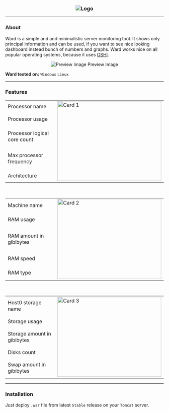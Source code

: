 <h3 align = "center">
    <img src = "https://steamuserimages-a.akamaihd.net/ugc/1012690662470353073/FC58F696881C05DF43E3D45E707E2A35E9176E91/" alt = "Logo" />
</h3>

---

### About

Ward is a simple and and minimalistic server monitoring tool. 
It shows only principal information and can be used, if you want to see nice looking dashboard instead bunch of numbers and graphs.
Ward works nice on all popular operating systems, because it uses [OSHI](https://github.com/oshi/oshi).

<p align = "center">
    <img src = "https://steamuserimages-a.akamaihd.net/ugc/1021700505300814148/E9FD3820605C945DA9C14E5FB6E189D7D36ABA77/" alt = "Preview Image" />
    <h7 align = "center">Preview Image</h7>
</p>

**Ward tested on:** `Windows` `Linux`

---

### Features

<table>
    <tr>
        <td width = "560">Processor name</td>
        <td rowspan ="5">
            <img src = "https://steamuserimages-a.akamaihd.net/ugc/1021700505300885710/ECF3044C71DEBE87D06E7017E61D6ABA9735CEF8/" alt = "Card 1" width = "330" height = "254" />
        </td>
    </tr>
    <tr>
        <td>Processor usage</td>
    </tr>
    <tr>
        <td>Processor logical core count</td>
    </tr>
    <tr>
        <td>Max processor frequency</td>
    </tr>
    <tr>
        <td>Architecture</td>
    </tr>
</table>

<br>

<table>
    <tr>
        <td width = "560">Machine name</td>
        <td rowspan ="5">
            <img src = "https://steamuserimages-a.akamaihd.net/ugc/1021700505300889331/2708C0302E91CF20B78DBB012878F46EA906FB49/" alt = "Card 2" width = "330" height = "254" />
        </td>
    </tr>
    <tr>
        <td>RAM usage</td>
    </tr>
    <tr>
        <td>RAM amount in gibibytes</td>
    </tr>
    <tr>
        <td>RAM speed</td>
    </tr>
    <tr>
        <td>RAM type</td>
    </tr>
</table>

<br>

<table>
    <tr>
        <td width = "560">Host0 storage name</td>
        <td rowspan ="5">
            <img src = "https://steamuserimages-a.akamaihd.net/ugc/1021700505300892445/953B8488230DA6316D12D37E2DE1B7B815FB19E7/" alt = "Card 3" width = "330" height = "254" />
        </td>
    </tr>
    <tr>
        <td>Storage usage</td>
    </tr>
    <tr>
        <td>Storage amount in gibibytes</td>
    </tr>
    <tr>
        <td>Disks count</td>
    </tr>
    <tr>
        <td>Swap amount in gibibytes</td>
    </tr>
</table>

---

### Installation
Just deploy `.war` file from latest `Stable` release on your `Tomcat` server.